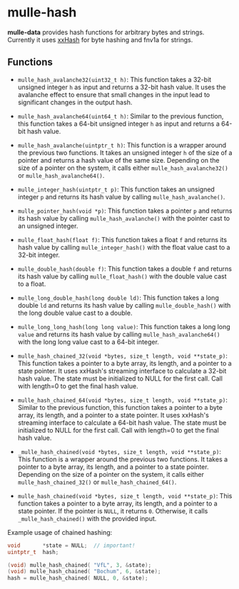 # mulle-hash

**mulle-data** provides hash functions for arbitrary bytes and strings.
Currently it uses [xxHash](https://github.com/Cyan4973/xxHash) for byte
hashing and fnv1a for strings.

## Functions

- `mulle_hash_avalanche32(uint32_t h)`: This function takes a 32-bit unsigned integer `h` as input and returns a 32-bit hash value. It uses the avalanche effect to ensure that small changes in the input lead to significant changes in the output hash.

- `mulle_hash_avalanche64(uint64_t h)`: Similar to the previous function, this function takes a 64-bit unsigned integer `h` as input and returns a 64-bit hash value.

- `mulle_hash_avalanche(uintptr_t h)`: This function is a wrapper around the previous two functions. It takes an unsigned integer `h` of the size of a pointer and returns a hash value of the same size. Depending on the size of a pointer on the system, it calls either `mulle_hash_avalanche32()` or `mulle_hash_avalanche64()`.

- `mulle_integer_hash(uintptr_t p)`: This function takes an unsigned integer `p` and returns its hash value by calling `mulle_hash_avalanche()`.

- `mulle_pointer_hash(void *p)`: This function takes a pointer `p` and returns its hash value by calling `mulle_hash_avalanche()` with the pointer cast to an unsigned integer.

- `mulle_float_hash(float f)`: This function takes a float `f` and returns its hash value by calling `mulle_integer_hash()` with the float value cast to a 32-bit integer.

- `mulle_double_hash(double f)`: This function takes a double `f` and returns its hash value by calling `mulle_float_hash()` with the double value cast to a float.

- `mulle_long_double_hash(long double ld)`: This function takes a long double `ld` and returns its hash value by calling `mulle_double_hash()` with the long double value cast to a double.

- `mulle_long_long_hash(long long value)`: This function takes a long long `value` and returns its hash value by calling `mulle_hash_avalanche64()` with the long long value cast to a 64-bit integer.

- `mulle_hash_chained_32(void *bytes, size_t length, void **state_p)`: This function takes a pointer to a byte array, its length, and a pointer to a state pointer. It uses xxHash's streaming interface to calculate a 32-bit hash value. The state must be initialized to NULL for the first call. Call with length=0 to get the final hash value.

- `mulle_hash_chained_64(void *bytes, size_t length, void **state_p)`: Similar to the previous function, this function takes a pointer to a byte array, its length, and a pointer to a state pointer. It uses xxHash's streaming interface to calculate a 64-bit hash value. The state must be initialized to NULL for the first call. Call with length=0 to get the final hash value.

- `_mulle_hash_chained(void *bytes, size_t length, void **state_p)`: This function is a wrapper around the previous two functions. It takes a pointer to a byte array, its length, and a pointer to a state pointer. Depending on the size of a pointer on the system, it calls either `mulle_hash_chained_32()` or `mulle_hash_chained_64()`.

- `mulle_hash_chained(void *bytes, size_t length, void **state_p)`: This function takes a pointer to a byte array, its length, and a pointer to a state pointer. If the pointer is `NULL`, it returns `0`. Otherwise, it calls `_mulle_hash_chained()` with the provided input.

Example usage of chained hashing:
```c
void       *state = NULL;  // important!
uintptr_t  hash;

(void) mulle_hash_chained( "VfL", 3, &state);
(void) mulle_hash_chained( "Bochum", 6, &state);
hash = mulle_hash_chained( NULL, 0, &state);
```
